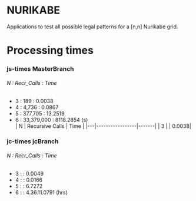 # NURIKABE
Applications to test all possible legal patterns for a [n,n] Nurikabe grid.

# Processing times
### js-times MasterBranch
  ###### N : Recr_Calls : Time
  - 3 : 189 : 0.0038 <br />
  - 4 : 4,736 : 0.0867 <br />
  - 5 : 377,705 : 13.2519 <br />
  - 6 : 33,379,000 : 8118.2854 (s)<br />
  | N | Recursive Calls | Time  | 
  |---|-----------------|-------|
  | 3 |                 | 0.0038|
  
### jc-times jcBranch
  ###### N : Recr_Calls : Time
  - 3 : : 0.0049 <br />
  - 4 : : 0.0166 <br />
  - 5 : : 6.7272 <br />
  - 6 : : 4.36.11.0791 (hrs)<br />
